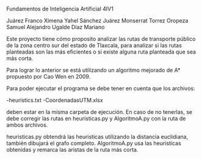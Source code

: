 Fundamentos de Inteligencia Artificial 4IV1


Juárez Franco Ximena Yahel
Sánchez Juárez Monserrat 
Torrez Oropeza Samuel Alejandro
Ugalde Díaz Mariano

Este proyecto tiene cómo proposito analizar las rutas de transporte público de  la zona centro sur del estado de Tlaxcala, para analizar si las rutas planteadas son las más eficientes o si existe alguna ruta planteada que sea más corta. 

Para lograr lo anterior se está utilizando un algoritmo mejorado de A* propuesto por Cao Wen en 2009.

Para poder ejecutar el programa se debe tener en cuenta que los archivos:

-heuristics.txt 
-CoordenadasUTM.xlsx 

deben estar en la misma carpeta de ejecución. En caso de no tenerlas, se debe corregir las rutas en heuristicas.py y AlgoritmoA.py con la ruta de ambos archivos.

heuristicas.py obtendrá las heuristicas utilizando la distancia euclidiana, también dibujará el grafo completo.
AlgoritmoA.py usa las heuristicas obtenidas y remarca las aristas de la ruta más corta.


